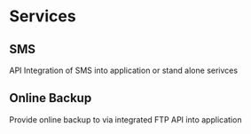 # Services

## SMS

API Integration of SMS into application or stand alone serivces

## Online Backup

Provide online backup to via integrated FTP API into application
